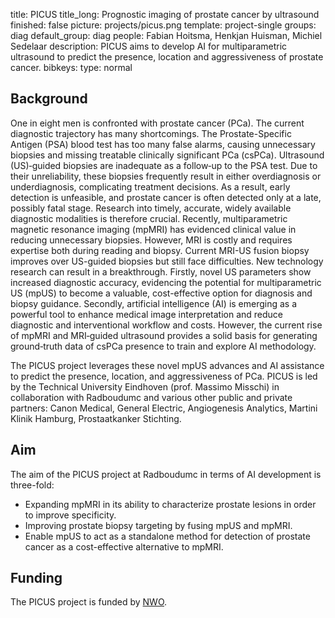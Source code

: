 title: PICUS
title_long: Prognostic imaging of prostate cancer by ultrasound
finished: false
picture: projects/picus.png
template: project-single
groups: diag
default_group: diag
people: Fabian Hoitsma, Henkjan Huisman, Michiel Sedelaar
description: PICUS aims to develop AI for multiparametric ultrasound to predict the presence, location and aggressiveness of prostate cancer.
bibkeys: 
type: normal

## Background

One in eight men is confronted with prostate cancer (PCa). The current diagnostic trajectory has many shortcomings. The Prostate-Specific Antigen (PSA) blood test has too many false alarms, causing unnecessary biopsies and missing treatable clinically significant PCa (csPCa). Ultrasound (US)‐guided biopsies are inadequate as a follow‐up to the PSA test. Due to their unreliability, these biopsies frequently result in either overdiagnosis or underdiagnosis, complicating treatment decisions. As a result, early detection is unfeasible, and prostate cancer is often detected only at a late, possibly fatal stage. Research into timely, accurate, widely available diagnostic modalities is therefore crucial. Recently, multiparametric magnetic resonance imaging (mpMRI) has evidenced clinical value in reducing unnecessary biopsies. However, MRI is costly and requires expertise both during reading and biopsy. Current MRI-US fusion biopsy improves over US-guided biopsies but still face difficulties. New technology research can result in a breakthrough. Firstly, novel US parameters show increased diagnostic accuracy, evidencing the potential for multiparametric US (mpUS) to become a valuable, cost-effective option for diagnosis and biopsy guidance. Secondly, artificial intelligence (AI) is emerging as a powerful tool to enhance medical image interpretation and reduce diagnostic and interventional workflow and costs. However, the current rise of mpMRI and MRI‐guided ultrasound provides a solid basis for generating ground‐truth data of csPCa presence to train and explore AI methodology.

The PICUS project leverages these novel mpUS advances and AI assistance to predict the presence, location, and aggressiveness of PCa. PICUS is led by the Technical University Eindhoven (prof. Massimo Misschi) in collaboration with Radboudumc and various other public and private partners: Canon Medical, General Electric, Angiogenesis Analytics, Martini Klinik Hamburg, Prostaatkanker Stichting.

## Aim

The aim of the PICUS project at Radboudumc in terms of AI development is three-fold:

- Expanding mpMRI in its ability to characterize prostate lesions in order to improve specificity.
- Improving prostate biopsy targeting by fusing mpUS and mpMRI.
- Enable mpUS to act as a standalone method for detection of prostate cancer as a cost-effective alternative to mpMRI. 


## Funding
The PICUS project is funded by [NWO](https://www.nwo.nl/en/projects/20441). 
